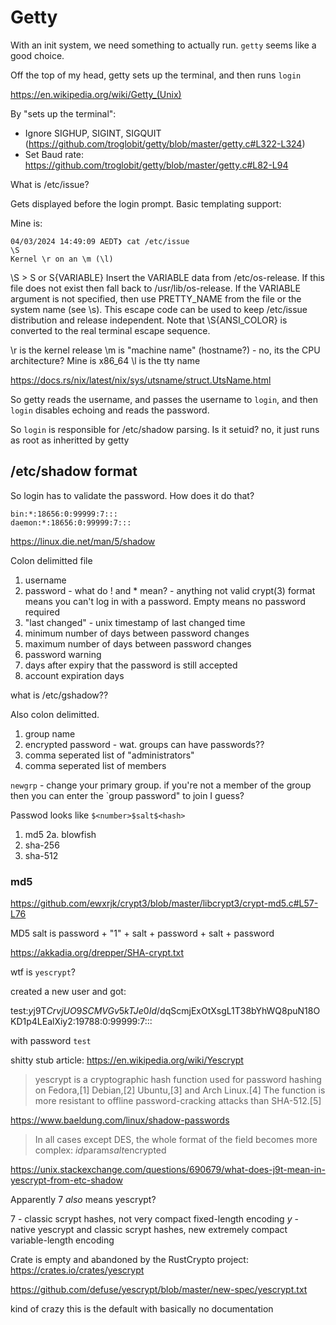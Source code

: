 # Getty

With an init system, we need something to actually run. `getty` seems like a good choice.

Off the top of my head, getty sets up the terminal, and then runs `login`

https://en.wikipedia.org/wiki/Getty_(Unix)

By "sets up the terminal":

 - Ignore SIGHUP, SIGINT, SIGQUIT (https://github.com/troglobit/getty/blob/master/getty.c#L322-L324)
 - Set Baud rate: https://github.com/troglobit/getty/blob/master/getty.c#L82-L94

What is /etc/issue?

Gets displayed before the login prompt. Basic templating support:

Mine is:

```
04/03/2024 14:49:09 AEDT❯ cat /etc/issue
\S
Kernel \r on an \m (\l)
```

\S >        S or S{VARIABLE}
           Insert the VARIABLE data from /etc/os-release. If this file does not exist then fall back to /usr/lib/os-release. If the VARIABLE argument is not specified, then use PRETTY_NAME from the file or the system name (see \s).
           This escape code can be used to keep /etc/issue distribution and release independent. Note that \S{ANSI_COLOR} is converted to the real terminal escape sequence.

\r is the kernel release
\m is "machine name" (hostname?) - no, its the CPU architecture? Mine is x86_64
\l is the tty name

https://docs.rs/nix/latest/nix/sys/utsname/struct.UtsName.html

So getty reads the username, and passes the username to `login`, and then `login` disables echoing and reads the password.

So `login` is responsible for /etc/shadow parsing. Is it setuid? no, it just runs as root as inheritted by getty

## /etc/shadow format

So login has to validate the password. How does it do that?

```
bin:*:18656:0:99999:7:::
daemon:*:18656:0:99999:7:::
```
https://linux.die.net/man/5/shadow

Colon delimitted file

1. username
2. password - what do ! and * mean? - anything not valid crypt(3) format means you can't log in with a password. Empty means no password required
3. "last changed" - unix timestamp of last changed time
4. minimum number of days between password changes
5. maximum number of days between password changes
6. password warning
7. days after expiry that the password is still accepted
8. account expiration days

what is /etc/gshadow??

Also colon delimitted.

1. group name
2. encrypted password - wat. groups can have passwords??
3. comma seperated list of "administrators"
4. comma seperated list of members

`newgrp` - change your primary group. if you're not a member of the group then you can enter the `group password" to join I guess?

Passwod looks like `$<number>$salt$<hash>`

1. md5
2a. blowfish
5. sha-256
6. sha-512

### md5

https://github.com/ewxrjk/crypt3/blob/master/libcrypt3/crypt-md5.c#L57-L76

MD5 salt is password + "$1$" + salt + password + salt + password

https://akkadia.org/drepper/SHA-crypt.txt


wtf is `yescrypt`?

created a new user and got:

test:$y$j9T$CrvjUO9SCMVGv5kTJe0Id/$dqScmjExOtXsgL1T38bYhWQ8puN18OKD1p4LEalXiy2:19788:0:99999:7:::

with password `test`

shitty stub article: https://en.wikipedia.org/wiki/Yescrypt

> yescrypt is a cryptographic hash function used for password hashing on Fedora,[1] Debian,[2] Ubuntu,[3] and Arch Linux.[4] The function is more resistant to offline password-cracking attacks than SHA-512.[5] 

https://www.baeldung.com/linux/shadow-passwords

> In all cases except DES, the whole format of the field becomes more complex:
> $id$param$salt$encrypted

https://unix.stackexchange.com/questions/690679/what-does-j9t-mean-in-yescrypt-from-etc-shadow

Apparently $7$ _also_ means yescrypt?

  $7$ - classic scrypt hashes, not very compact fixed-length encoding
  $y$ - native yescrypt and classic scrypt hashes, new extremely compact variable-length encoding

Crate is empty and abandoned by the RustCrypto project: https://crates.io/crates/yescrypt

https://github.com/defuse/yescrypt/blob/master/new-spec/yescrypt.txt

kind of crazy this is the default with basically no documentation